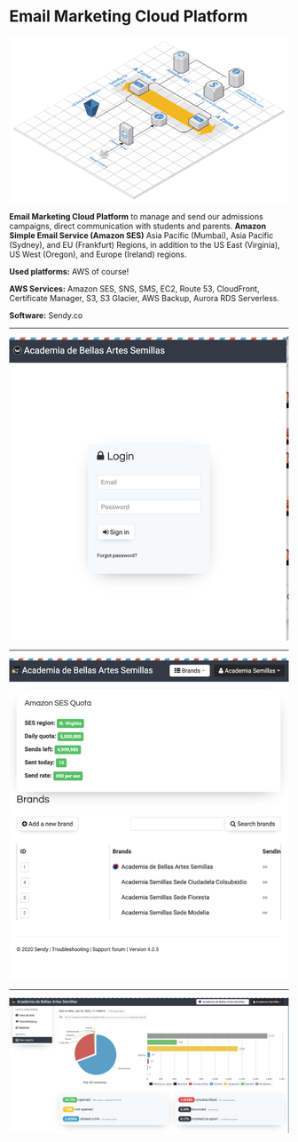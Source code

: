 # Email Marketing Cloud Platform

![Email-Marketing-Cloud-platform ](images/amazon-ses.png)

**Email Marketing Cloud Platform** to manage and send our admissions campaigns, direct communication with students and parents. 
**Amazon Simple Email Service (Amazon SES)** Asia Pacific (Mumbai), Asia Pacific (Sydney), and EU (Frankfurt) Regions, in addition to the US East (Virginia), US West (Oregon), and Europe (Ireland) regions. 


**Used platforms:** AWS of course! 


**AWS Services:** Amazon SES, SNS, SMS, EC2, Route 53, CloudFront, Certificate Manager, S3, S3 Glacier, AWS Backup, Aurora RDS Serverless. 


**Software:** Sendy.co



----

![Email-Marketing-Cloud-platform ](images/login.png)

----

![Email-Marketing-Cloud-platform ](images/quota.png)

----

![Email-Marketing-Cloud-platform ](images/reporte.png)
